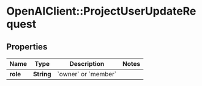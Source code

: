 # OpenAIClient::ProjectUserUpdateRequest

## Properties
Name | Type | Description | Notes
------------ | ------------- | ------------- | -------------
**role** | **String** | &#x60;owner&#x60; or &#x60;member&#x60; | 

